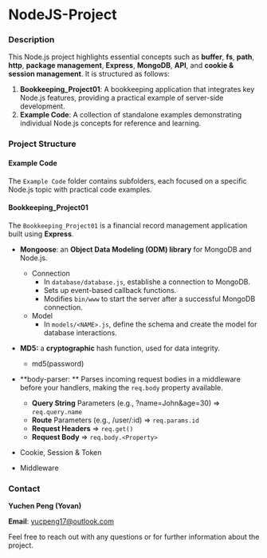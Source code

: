 # NodeJS-Project

### **Description**

This Node.js project highlights essential concepts such as **buffer**, **fs**, **path**, **http**, **package management**, **Express**, **MongoDB**, **API**, and **cookie & session management**. It is structured as follows:

1. **Bookkeeping_Project01**: A bookkeeping application that integrates key Node.js features, providing a practical example of server-side development.
2. **Example Code**: A collection of standalone examples demonstrating individual Node.js concepts for reference and learning.



### Project Structure

#### Example Code

The `Example Code` folder contains subfolders, each focused on a specific Node.js topic with practical code examples.

#### Bookkeeping_Project01

The `Bookkeeping_Project01` is a financial record management application built using **Express**.

- **Mongoose**: an **Object Data Modeling (ODM) library** for MongoDB and Node.js.
  - Connection
    - In `database/database.js`, establishe a connection to MongoDB.
    - Sets up event-based callback functions.
    - Modifies `bin/www` to start the server after a successful MongoDB connection.
  - Model
    - In `models/<NAME>.js`, define the schema and create the model for database interactions.

- **MD5:** a **cryptographic** hash function, used for data integrity.
  - md5(password)
- **body-parser: ** Parses incoming request bodies in a middleware before your handlers, making the `req.body` property available.
  - **Query String** Parameters (e.g., ?name=John&age=30) => `req.query.name`
  - **Route** Parameters (e.g., /user/:id) => `req.params.id`
  - **Request Headers** => `req.get()`
  - **Request Body** => `req.body.<Property>`

- Cookie, Session & Token 
- Middleware



### Contact

**Yuchen Peng (Yovan)**

**Email**: yucpeng17@outlook.com

Feel free to reach out with any questions or for further information about the project.
